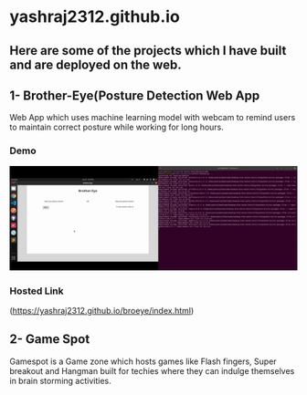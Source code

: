 # yashraj2312.github.io

## Here are some of the projects which I have built and are deployed on the web.

## 1-  Brother-Eye(Posture Detection Web App

Web App which uses machine learning model
with webcam to remind users to maintain
correct posture while working for long hours.

### Demo

![sample_gif](https://raw.githubusercontent.com/yashraj2312/lwr/master/bro.gif)

### Hosted Link

(https://yashraj2312.github.io/broeye/index.html)


## 2- Game Spot

Gamespot is a Game zone which hosts games
like Flash fingers, Super breakout and Hangman
built for techies where they can indulge
themselves in brain storming activities.


